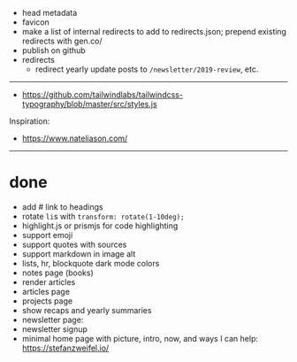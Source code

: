 - head metadata
- favicon
- make a list of internal redirects to add to redirects.json; prepend existing redirects with gen.co/
- publish on github
- redirects
  - redirect yearly update posts to `/newsletter/2019-review`, etc.

---

- https://github.com/tailwindlabs/tailwindcss-typography/blob/master/src/styles.js

Inspiration:

- https://www.nateliason.com/

---

# done

- add # link to headings
- rotate `li`s with `transform: rotate(1-10deg);`
- highlight.js or prismjs for code highlighting
- support emoji
- support quotes with sources
- support markdown in image alt
- lists, hr, blockquote dark mode colors
- notes page (books)
- render articles
- articles page
- projects page
- show recaps and yearly summaries
- newsletter page:
- newsletter signup
- minimal home page with picture, intro, now, and ways I can help: https://stefanzweifel.io/
